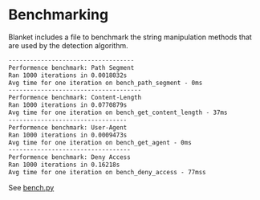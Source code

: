# Benchmarking
Blanket includes a file to benchmark the string manipulation methods that are used by the detection algorithm.

```markdown
-----------------------------------
Performence benchmark: Path Segment
Ran 1000 iterations in 0.0018032s
Avg time for one iteration on bench_path_segment - 0ms
-------------------------------------
Performence benchmark: Content-Length
Ran 1000 iterations in 0.0770879s
Avg time for one iteration on bench_get_content_length - 37ms
---------------------------------
Performence benchmark: User-Agent
Ran 1000 iterations in 0.0009473s
Avg time for one iteration on bench_get_agent - 0ms
----------------------------------
Performence benchmark: Deny Access
Ran 1000 iterations in 0.16218s
Avg time for one iteration on bench_deny_access - 77mss
```

See [bench.py](https://github.com/dayeya/Blanket/blob/main/benchmarks/bench.py)
